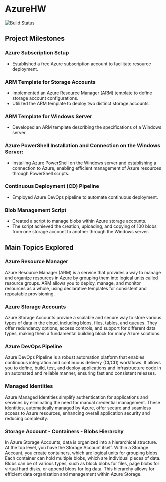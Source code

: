 # AzureHW

[![Build Status](https://dev.azure.com/shaywn2/shaywn2/_apis/build/status%2Fshayweitzman.AzureHW?branchName=master)](https://dev.azure.com/shaywn2/shaywn2/_build/latest?definitionId=3&branchName=master)


## Project Milestones

### Azure Subscription Setup
- Established a free Azure subscription account to facilitate resource deployment.

### ARM Template for Storage Accounts
- Implemented an Azure Resource Manager (ARM) template to define storage account configurations.
- Utilized the ARM template to deploy two distinct storage accounts.

### ARM Template for Windows Server
- Developed an ARM template describing the specifications of a Windows server.

### Azure PowerShell Installation and Connection on the Windows Server: 
- Installing Azure PowerShell on the Windows server and establishing a connection to Azure, enabling efficient management of Azure resources through PowerShell scripts.

### Continuous Deployment (CD) Pipeline
- Employed Azure DevOps pipeline to automate continuous deployment.

### Blob Management Script
- Created a script to manage blobs within Azure storage accounts.
- The script achieved the creation, uploading, and copying of 100 blobs from one storage account to another through the Windows server.

## Main Topics Explored

### Azure Resource Manager
Azure Resource Manager (ARM) is a service that provides a way to manage and organize resources in Azure by grouping them into logical units called resource groups. ARM allows you to deploy, manage, and monitor resources as a whole, using declarative templates for consistent and repeatable provisioning.

### Azure Storage Accounts
Azure Storage Accounts provide a scalable and secure way to store various types of data in the cloud, including blobs, files, tables, and queues. They offer redundancy options, access controls, and support for different data types, making them a fundamental building block for many Azure solutions.

### Azure DevOps Pipeline
Azure DevOps Pipeline is a robust automation platform that enables continuous integration and continuous delivery (CI/CD) workflows. It allows you to define, build, test, and deploy applications and infrastructure code in an automated and reliable manner, ensuring fast and consistent releases.

### Managed Identities
Azure Managed Identities simplify authentication for applications and services by eliminating the need for manual credential management. These identities, automatically managed by Azure, offer secure and seamless access to Azure resources, enhancing overall application security and reducing complexity.

### Storage Account - Containers - Blobs Hierarchy
In Azure Storage Accounts, data is organized into a hierarchical structure. At the top level, you have the Storage Account itself. Within a Storage Account, you create containers, which are logical units for grouping blobs. Each container can hold multiple blobs, which are individual pieces of data. Blobs can be of various types, such as block blobs for files, page blobs for virtual hard disks, or append blobs for log data. This hierarchy allows for efficient data organization and management within Azure Storage.
